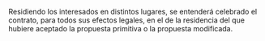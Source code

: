 Residiendo los interesados en distintos lugares, se entenderá celebrado el contrato, para todos sus efectos legales, en el de la residencia del que hubiere aceptado la propuesta primitiva o la propuesta modificada.